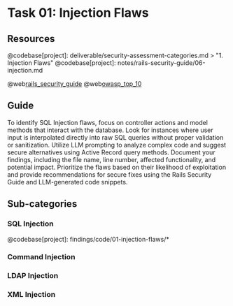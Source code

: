 # Task 01: Injection Flaws

## Resources
@codebase[project]: deliverable/security-assessment-categories.md > "1. Injection Flaws"
@codebase[project]: notes/rails-security-guide/06-injection.md

@web[rails_security_guide](https://guides.rubyonrails.org/v7.1/security.html)
@web[owasp_top_10](https://owasp.org/Top10/)

## Guide
To identify SQL Injection flaws, focus on controller actions and model methods that interact with the database. Look for instances where user input is interpolated directly into raw SQL queries without proper validation or sanitization. Utilize LLM prompting to analyze complex code and suggest secure alternatives using Active Record query methods. Document your findings, including the file name, line number, affected functionality, and potential impact. Prioritize the flaws based on their likelihood of exploitation and provide recommendations for secure fixes using the Rails Security Guide and LLM-generated code snippets.

## Sub-categories

### SQL Injection
@codebase[project]: findings/code/01-injection-flaws/*


### Command Injection

### LDAP Injection 

### XML Injection